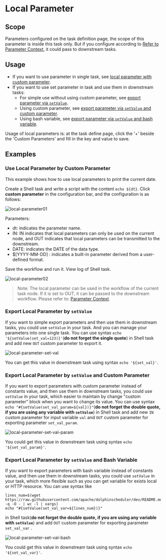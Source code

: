 # Local Parameter

## Scope

Parameters configured on the task definition page, the scope of this parameter is inside this task only. But if you configure according to [Refer to Parameter Context](context.md), it could pass to downstream tasks.

## Usage

* If you want to use parameter in single task, see [local parameter with custom parameter](#use-local-parameter-by-custom-parameter).
* If you want to use set parameter in task and use them in downstream tasks:
  * For simple use without using custom parameter, see [export parameter via `setValue`](#export-local-parameter-by-setvalue).
  * Using custom parameter, see [export parameter via `setValue` and custom parameter](#export-local-parameter-by-setvalue-and-custom-parameter).
  * Using bash variable, see [export parameter via `setValue` and bash variable](#export-local-parameter-by-setvalue-and-bash-variable).

Usage of local parameters is: at the task define page, click the '+' beside the 'Custom Parameters' and fill in the key and value to save.

## Examples

### Use Local Parameter by Custom Parameter

This example shows how to use local parameters to print the current date.

Create a Shell task and write a script with the content `echo ${dt}`. Click **custom parameter** in the configuration bar, and the configuration is as follows:

![local-parameter01](/img/new_ui/dev/parameter/local_parameter01.png)

Parameters:

- dt: indicates the parameter name.
- IN: IN indicates that local parameters can only be used on the current node, and OUT indicates that local parameters can be transmitted to the downstream.
- DATE: indicates the DATE of the data type.
- $[YYYY-MM-DD] : indicates a built-in parameter derived from a user-defined format.

Save the workflow and run it. View log of Shell task.

![local-parameter02](/img/new_ui/dev/parameter/local_parameter02.png)

> Note: The local parameter can be used in the workflow of the current task node. If it is set to OUT, it can be passed to the downstream workflow. Please refer to: [Parameter Context](context.md).

### Export Local Parameter by `setValue`

If you want to simple export parameters and then use them in downstream tasks, you could use `setValue` in your task. And you can manage your parameters into one single task. You can use syntax `echo '${setValue(set_val=123)}'`(**do not forget the single quote**) in Shell task and add new `OUT` custom parameter to export it.

![local-parameter-set-val](/img/new_ui/dev/parameter/local_param_set_val.png)

You can get this value in downstream task using syntax `echo '${set_val}'`.

### Export Local Parameter by `setValue` and Custom Parameter

If you want to export parameters with custom parameter instead of constants value, and then use them in downstream tasks,
you could use `setValue` in your task, which easier to maintain by change "custom parameter" block when you want to
change its value. You can use syntax `echo "#{setValue(set_val_param=${val})}"`(**do not forget the double quote, if you are
using any variable with `setValue`**) in Shell task and add new `IN` custom parameter for input variable `val` and `OUT` custom
parameter for exporting parameter `set_val_param`.

![local-parameter-set-val-param](/img/new_ui/dev/parameter/local_param_set_val_custom.png)

You could get this value in downstream task using syntax `echo '${set_val_param}'`.

### Export Local Parameter by `setValue` and Bash Variable

If you want to export parameters with bash variable instead of constants value, and then use them in downstream tasks,
you could use `setValue` in your task, which more flexible such as you can get variable for exists local or HTTP resource.
You can use syntax like 

```shell
lines_num=$(wget https://raw.githubusercontent.com/apache/dolphinscheduler/dev/README.md -q -O - | wc -l | xargs)
echo "#{setValue(set_val_var=${lines_num})}"
```

in Shell task(**do not forget the double quote, if you are using any variable with `setValue`**) and add `OUT` custom parameter
for exporting parameter `set_val_var`
.

![local-parameter-set-val-bash](/img/new_ui/dev/parameter/local_param_set_val_bash.png)

You could get this value in downstream task using syntax `echo '${set_val_var}'`.
